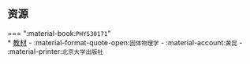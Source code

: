 ## 资源  
=== ":material-book:`PHYS30171`"  
    * [教材](http://api.xtaoa.com/api/lanzou.php?url=https://cqu-openlib.lanzout.com/i5Ylh25faj7e&type=down) - :material-format-quote-open:`固体物理学` - :material-account:`黄昆` - :material-printer:`北京大学出版社`  